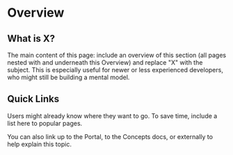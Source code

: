 <!-- This is a template for any "Overview" page. It helps us keep the reader experience consistent. -->
<!-- An "Overview" page is used to tie multiple topics together in a subsection of the docs. -->
<!-- This template can be used at any nested level in the docs where there is an "Overview" page. Delete any sections you feel aren't relevant. -->

# Overview

## What is X?

The main content of this page: include an overview of this section (all pages nested with and underneath this Overview) and replace "X" with the subject. This is especially useful for newer or less experienced developers, who might still be building a mental model.

## Quick Links

Users might already know where they want to go. To save time, include a list here to popular pages.

You can also link up to the Portal, to the Concepts docs, or externally to help explain this topic.

